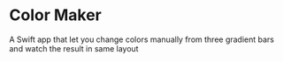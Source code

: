 # Color Maker

A Swift app that let you change colors manually from three gradient bars and watch the result in same layout
